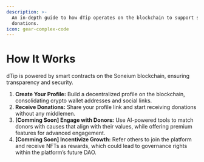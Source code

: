 ```yaml
---
description: >-
  An in-depth guide to how dTip operates on the blockchain to support secure
  donations.
icon: gear-complex-code
---
```


# How It Works

dTip is powered by smart contracts on the Soneium blockchain, ensuring transparency and security.

1. **Create Your Profile:** Build a decentralized profile on the blockchain, consolidating crypto wallet addresses and social links.
2. **Receive Donations:** Share your profile link and start receiving donations without any middlemen.
3. **\[Comming Soon] Engage with Donors:** Use AI-powered tools to match donors with causes that align with their values, while offering premium features for advanced engagement.
4. **\[Comming Soon] Incentivize Growth:** Refer others to join the platform and receive NFTs as rewards, which could lead to governance rights within the platform’s future DAO.
